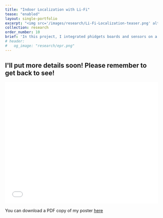```yaml
---
title: "Indoor Localization with Li-Fi"
tease: "enabled"
layout: single-portfolio
excerpt: "<img src='/images/research/Li-Fi-Localization-teaser.png' alt='drawing' width='400px'/>"
collection: research
order_number: 10
brief: 'In this project, I integrated phidgets boards and sensors on a unmanned ground vehicle (UGV), Clearpath Jackal. The UGV localizes itself using Li-Fi. While the vehicle autonomously wonders in the indoor environment, it senses, collects and fuses different types of data (illumination, temperature, humidity, sound, etc.,).'
# header: 
#   og_image: "research/epr.png"
---
```

## I'll put more details soon! Please remember to get back to see!

<iframe src="/files/pdf/talks/RIA_poster.pdf" width="100%" height="400" frameborder="no" border="0" marginwidth="0" marginheight="0"></iframe>

You can download a PDF copy of my poster [here](/files/pdf/talks/RIA_poster.pdf)
